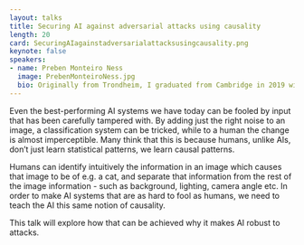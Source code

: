 ```yaml
---
layout: talks
title: Securing AI against adversarial attacks using causality
length: 20
card: SecuringAIagainstadversarialattacksusingcausality.png
keynote: false
speakers:
- name: Preben Monteiro Ness
  image: PrebenMonteiroNess.jpg
  bio: Originally from Trondheim, I graduated from Cambridge in 2019 with a BA and Master’s in Information Engineering. As a student, I spent time with the Machine Intelligence lab and published a paper on uncertainty estimation in speech recognition systems. Since then I have worked as an AI engineer and researcher in various industry positions before I started as a PhD student at Simula here in Oslo last year. I am now researching how we can protect AI systems from adversarial attacks.
---
```

Even the best-performing AI systems we have today can be fooled by input that has been carefully tampered with. By adding just the right noise to an image, a classification system can be tricked, while to a human the change is almost imperceptible. Many think that this is because humans, unlike AIs, don’t just learn statistical patterns, we learn causal patterns. 

Humans can identify intuitively the information in an image which causes that image to be of e.g. a cat, and separate that information from the rest of the image information - such as background, lighting, camera angle etc. In order to make AI systems that are as hard to fool as humans, we need to teach the AI this same notion of causality. 

This talk will explore how that can be achieved why it makes AI robust to attacks.
